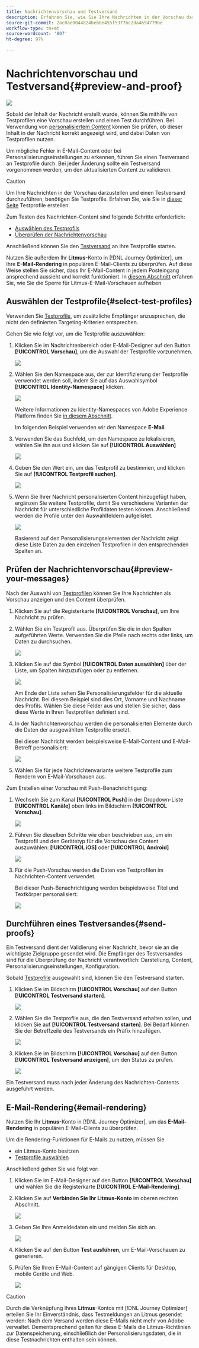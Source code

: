 ```yaml
---
title: Nachrichtenvorschau und Testversand
description: Erfahren Sie, wie Sie Ihre Nachrichten in der Vorschau darstellen und testen können
source-git-commit: 2ac0ae0044824beb6e455f5377bc2da4694779be
workflow-type: tm+mt
source-wordcount: '807'
ht-degree: 97%

---
```


# Nachrichtenvorschau und Testversand{#preview-and-proof}

![](assets/do-not-localize/badge.png)

Sobald der Inhalt der Nachricht erstellt wurde, können Sie mithilfe von Testprofilen eine Vorschau erstellen und einen Test durchführen. Bei Verwendung von [personalisiertem Content](personalization/personalize.md) können Sie prüfen, ob dieser Inhalt in der Nachricht korrekt angezeigt wird, und dabei Daten von Testprofilen nutzen.

Um mögliche Fehler in E-Mail-Content oder bei Personalisierungseinstellungen zu erkennen, führen Sie einen Testversand an Testprofile durch. Bei jeder Änderung sollte ein Testversand vorgenommen werden, um den aktualisierten Content zu validieren.

>[!CAUTION]
>
>Um Ihre Nachrichten in der Vorschau darzustellen und einen Testversand durchzuführen, benötigen Sie Testprofile. Erfahren Sie, wie Sie in [dieser Seite](building-journeys/creating-test-profiles.md) Testprofile erstellen.

Zum Testen des Nachrichten-Content sind folgende Schritte erforderlich:

* [Auswählen des Testprofils](#select-test-profiles)
* [Überprüfen der Nachrichtenvorschau](#preview-your-messages)

Anschließend können Sie den [Testversand](#send-proofs) an Ihre Testprofile starten.

Nutzen Sie außerdem Ihr **Litmus**-Konto in [!DNL Journey Optimizer], um Ihre **E-Mail-Rendering** in populären E-Mail-Clients zu überprüfen. Auf diese Weise stellen Sie sicher, dass Ihr E-Mail-Content in jedem Posteingang ansprechend aussieht und korrekt funktioniert. In [diesem Abschnitt](#email-rendering) erfahren Sie, wie Sie die Sperre für Litmus-E-Mail-Vorschauen aufheben

## Auswählen der Testprofile{#select-test-profiles}

Verwenden Sie [Testprofile](building-journeys/creating-test-profiles.md), um zusätzliche Empfänger anzusprechen, die nicht den definierten Targeting-Kriterien entsprechen.

Gehen Sie wie folgt vor, um die Testprofile auszuwählen:

1. Klicken Sie im Nachrichtenbereich oder E-Mail-Designer auf den Button **[!UICONTROL Vorschau]**, um die Auswahl der Testprofile vorzunehmen.

   ![](assets/email-preview-button.png)

1. Wählen Sie den Namespace aus, der zur Identifizierung der Testprofile verwendet werden soll, indem Sie auf das Auswahlsymbol **[!UICONTROL Identity-Namespace]** klicken.

   ![](assets/previewselect-namespace.png)

   Weitere Informationen zu Identity-Namespaces von Adobe Experience Platform finden Sie [in diesem Abschnitt](https://experienceleague.adobe.com/docs/experience-platform/identity/namespaces.html?lang=de#getting-started).

   Im folgenden Beispiel verwenden wir den Namespace **E-Mail**.

1. Verwenden Sie das Suchfeld, um den Namespace zu lokalisieren, wählen Sie ihn aus und klicken Sie auf **[!UICONTROL Auswählen]**

   ![](assets/preview-email-namespace.png)

1. Geben Sie den Wert ein, um das Testprofil zu bestimmen, und klicken Sie auf **[!UICONTROL Testprofil suchen]**.

   ![](assets/preview-identity-value.png)

1. Wenn Sie Ihrer Nachricht personalisierten Content hinzugefügt haben, ergänzen Sie weitere Testprofile, damit Sie verschiedene Varianten der Nachricht für unterschiedliche Profildaten testen können. Anschließend werden die Profile unter den Auswahlfeldern aufgelistet.

   ![](assets/preview-profile-list.png)

   Basierend auf den Personalisierungselementen der Nachricht zeigt diese Liste Daten zu den einzelnen Testprofilen in den entsprechenden Spalten an.

## Prüfen der Nachrichtenvorschau{#preview-your-messages}

Nach der Auswahl von [Testprofilen](#select-test-profiles) können Sie Ihre Nachrichten als Vorschau anzeigen und den Content überprüfen.

1. Klicken Sie auf die Registerkarte **[!UICONTROL Vorschau]**, um Ihre Nachricht zu prüfen.

1. Wählen Sie ein Testprofil aus. Überprüfen Sie die in den Spalten aufgeführten Werte. Verwenden Sie die Pfeile nach rechts oder links, um Daten zu durchsuchen.

   ![](assets/preview-tab-select-profile.png)

1. Klicken Sie auf das Symbol **[!UICONTROL Daten auswählen]** über der Liste, um Spalten hinzuzufügen oder zu entfernen.

   ![](assets/preview-select-data.png)

   Am Ende der Liste sehen Sie Personalisierungsfelder für die aktuelle Nachricht. Bei diesem Beispiel sind dies Ort, Vorname und Nachname des Profils. Wählen Sie diese Felder aus und stellen Sie sicher, dass diese Werte in Ihren Testprofilen definiert sind.

1. In der Nachrichtenvorschau werden die personalisierten Elemente durch die Daten der ausgewählten Testprofile ersetzt.

   Bei dieser Nachricht werden beispielsweise E-Mail-Content und E-Mail-Betreff personalisiert:

   ![](assets/preview-test-profile.png)

1. Wählen Sie für jede Nachrichtenvariante weitere Testprofile zum Rendern von E-Mail-Vorschauen aus.

Zum Erstellen einer Vorschau mit Push-Benachrichtigung:

1. Wechseln Sie zum Kanal **[!UICONTROL Push]** in der Dropdown-Liste **[!UICONTROL Kanäle]** oben links im Bildschirm **[!UICONTROL Vorschau]**.

   ![](assets/preview-select-channel.png)

1. Führen Sie dieselben Schritte wie oben beschrieben aus, um ein Testprofil und den Gerätetyp für die Vorschau des Content auszuwählen: **[!UICONTROL iOS]** oder **[!UICONTROL Android]**

   ![](assets/preview-iOS.png)

1. Für die Push-Vorschau werden die Daten von Testprofilen im Nachrichten-Content verwendet.

   Bei dieser Push-Benachrichtigung werden beispielsweise Titel und Textkörper personalisiert:

   ![](assets/preview-android.png)

## Durchführen eines Testversandes{#send-proofs}

Ein Testversand dient der Validierung einer Nachricht, bevor sie an die wichtigste Zielgruppe gesendet wird. Die Empfänger des Testversandes sind für die Überprüfung der Nachricht verantwortlich: Darstellung, Content, Personalisierungseinstellungen, Konfiguration.

Sobald [Testprofile](#select-test-profiles) ausgewählt sind, können Sie den Testversand starten.

1. Klicken Sie im Bildschirm **[!UICONTROL Vorschau]** auf den Button **[!UICONTROL Testversand starten]**.

   ![](assets/send-proof-button.png)

1. Wählen Sie die Testprofile aus, die den Testversand erhalten sollen, und klicken Sie auf **[!UICONTROL Testversand starten]**. Bei Bedarf können Sie der Betreffzeile des Testversands ein Präfix hinzufügen.

   ![](assets/send-proof-select.png)

1. Klicken Sie im Bildschirm **[!UICONTROL Vorschau]** auf den Button **[!UICONTROL Testversand anzeigen]**, um den Status zu prüfen.

   ![](assets/send-proof-view.png)

Ein Testversand muss nach jeder Änderung des Nachrichten-Contents ausgeführt werden.

## E-Mail-Rendering{#email-rendering}

Nutzen Sie Ihr **Litmus**-Konto in [!DNL Journey Optimizer], um das **E-Mail-Rendering** in populären E-Mail-Clients zu überprüfen.

Um die Rendering-Funktionen für E-Mails zu nutzen, müssen Sie

* ein Litmus-Konto besitzen
* [Testprofile auswählen](#select-test-profiles)

Anschließend gehen Sie wie folgt vor:

1. Klicken Sie im E-Mail-Designer auf den Button **[!UICONTROL Vorschau]** und wählen Sie die Registerkarte **[!UICONTROL E-Mail-Rendering]**.

1. Klicken Sie auf **Verbinden Sie Ihr Litmus-Konto** im oberen rechten Abschnitt.

   ![](assets/email-rendering-litmus.png)

1. Geben Sie Ihre Anmeldedaten ein und melden Sie sich an.

   ![](assets/email-rendering-credentials.png)

1. Klicken Sie auf den Button **Test ausführen**, um E-Mail-Vorschauen zu generieren.

1. Prüfen Sie Ihren E-Mail-Content auf gängigen Clients für Desktop, mobile Geräte und Web.

   ![](assets/email-rendering-previews.png)

>[!CAUTION]
>
>Durch die Verknüpfung Ihres **Litmus**-Kontos mit [!DNL Journey Optimizer] erteilen Sie Ihr Einverständnis, dass Testmeldungen an Litmus gesendet werden: Nach dem Versand werden diese E-Mails nicht mehr von Adobe verwaltet. Dementsprechend gelten für diese E-Mails die Litmus-Richtlinien zur Datenspeicherung, einschließlich der Personalisierungsdaten, die in diese Testnachrichten enthalten sein können.

